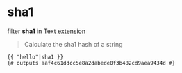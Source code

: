 sha1
====

filter **sha1** in [Text extension](../Text.md)

> Calculate the sha1 hash of a string

``` twig
{{ "hello"|sha1 }}
{# outputs aaf4c61ddcc5e8a2dabede0f3b482cd9aea9434d #}
```